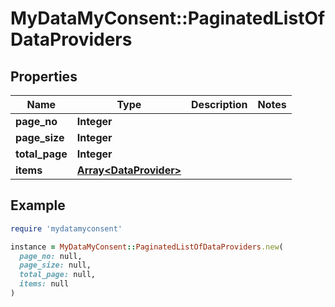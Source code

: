 # MyDataMyConsent::PaginatedListOfDataProviders

## Properties

| Name | Type | Description | Notes |
| ---- | ---- | ----------- | ----- |
| **page_no** | **Integer** |  |  |
| **page_size** | **Integer** |  |  |
| **total_page** | **Integer** |  |  |
| **items** | [**Array&lt;DataProvider&gt;**](DataProvider.md) |  |  |

## Example

```ruby
require 'mydatamyconsent'

instance = MyDataMyConsent::PaginatedListOfDataProviders.new(
  page_no: null,
  page_size: null,
  total_page: null,
  items: null
)
```

